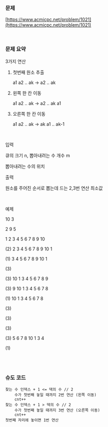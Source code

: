 ### 문제

[https://www.acmicpc.net/problem/1021](https://www.acmicpc.net/problem/1021)

<br>

### 문제 요약

3가지 연산

1. 첫번째 원소 추출
    
    a1 a2 .. ak → a2 .. ak
    
2. 왼쪽 한 칸 이동
    
    a1 a2 .. ak → a2 .. ak a1
    
3. 오른쪽 한 칸 이동
    
    a1 a2 .. ak → ak a1 .. ak-1
    

<br>

입력

큐의 크기 n, 뽑아내려는 수 개수 m

뽑아내려는 수의 위치

출력

원소를 주어진 순서로 뽑는데 드는 2,3번 연산 최소값

<br>

예제

10 3

2 9 5


1 2 3 4 5 6 7 8 9 10

(2) 2 3 4 5 6 7 8 9 10 1

(1) 3 4 5 6 7 8 9 10 1

(3)

(3) 10 1 3 4 5 6 7 8 9

(3) 9 10 1 3 4 5 6 7 8

(1) 10 1 3 4 5 6 7 8

(3)

(3)

(3)

(3) 5 6 7 8 10 1 3 4

(1)

<br><br>

### 슈도 코드

```
찾는 수 인덱스 + 1 <= 덱의 수 // 2
	수가 첫번째 놓일 때까지 2번 연산 (왼쪽 이동)
	cnt++
찾는 수 인덱스 + 1 > 덱의 수 // 2
	수가 첫번째 놓일 때까지 3번 연산 (오른쪽 이동)
	cnt++
첫번째 자리에 놓이면 1번 연산
```